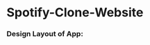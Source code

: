 # Spotify-Clone-Website
<h3>Design Layout of App: </h3>
<img Src:"https://user-images.githubusercontent.com/54854843/178156416-8234cb85-3330-4ed2-be74-53d47a35fdd3.png"></img>
